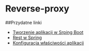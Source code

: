 # Reverse-proxy

##Przydatne linki

* [Tworzenie aplikacji w Srping Boot](https://spring.io/guides/gs/spring-boot/)
* [Rest w Spring](https://spring.io/guides/gs/rest-service/)
* [Konfiguracja właściwości aplikacji](https://codecouple.pl/2016/06/14/2-spring-boot-application-properties/)